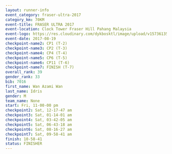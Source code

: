 ```yaml
---
layout: runner-info 
event_category: fraser-ultra-2017 
category_km: 70KM 
event-title: FRASER ULTRA 2017 
event-location: Clock Tower Fraser Hill Pahang Malaysia 
event-logo: https://res.cloudinary.com/dykbosktl/image/upload/v1573613535/Logo/logo_mfst7w.jpg 
event-date: 2017-08-19 
checkpoint-name2: CP1 (T-2) 
checkpoint-name3: CP2 (T-3) 
checkpoint-name4: CP4 (T-4) 
checkpoint-name5: CP6 (T-5) 
checkpoint-name6: CP11 (T-6) 
checkpoint-name7: FINISH (T-7) 
overall_rank: 39
gender_rank: 33
bib: 7016
first_name: Wan Azami Wan
last_name: Idris
gender: M
team_name: None
start: Fri, 11-00-00 pm
checkpoint2: Sat, 12-17-47 am
checkpoint3: Sat, 01-14-01 am
checkpoint4: Sat, 03-42-05 am
checkpoint5: Sat, 06-43-18 am
checkpoint6: Sat, 08-16-27 am
checkpoint7: Sat, 09-58-41 am
finish: 10-58-41
status: FINISHER
---
```

